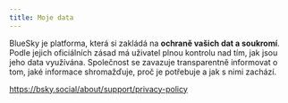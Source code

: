 ```yaml
---
title: Moje data
---
```


BlueSky je platforma, která si zakládá na **ochraně vašich dat a soukromí**. Podle jejich oficiálních zásad má uživatel plnou 
kontrolu nad tím, jak jsou jeho data využívána. Společnost se zavazuje transparentně informovat o tom, jaké informace
shromažďuje, proč je potřebuje a jak s nimi zachází.


https://bsky.social/about/support/privacy-policy